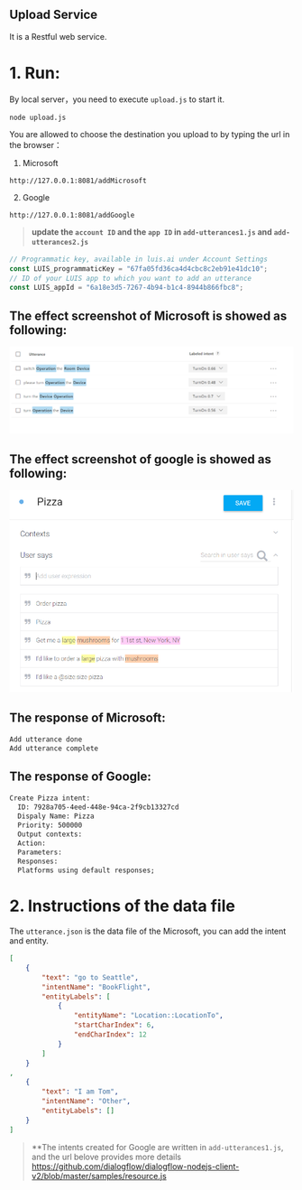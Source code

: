 Upload Service
-------

It is a Restful web service.

# 1. Run:
By local server，you need to execute `upload.js` to start it. 

```shell
node upload.js
```

You are allowed to choose the destination you upload to by typing the url in the browser：

1. Microsoft
```
http://127.0.0.1:8081/addMicrosoft
```
2. Google
```
http://127.0.0.1:8081/addGoogle
```

> **update the `account ID` and the `app ID` in `add-utterances1.js` and `add-utterances2.js`**

```javascript
// Programmatic key, available in luis.ai under Account Settings
const LUIS_programmaticKey = "67fa05fd36ca4d4cbc8c2eb91e41dc10";
// ID of your LUIS app to which you want to add an utterance
const LUIS_appId = "6a18e3d5-7267-4b94-b1c4-8944b866fbc8";
```


## The effect screenshot of Microsoft is showed as following:

 
 ![Microsoft](https://github.com/liufuxiao/Upload-code/blob/master/LUIS%E4%B8%8A%E4%BC%A0%E5%9B%BE%E7%89%87.png)
 
 
## The effect screenshot of google is showed as following:
 
 
 ![Google](https://github.com/liufuxiao/Upload-code/blob/master/dialogflow%E4%B8%8A%E4%BC%A0%E5%9B%BE%E7%89%87.png)
 
## The response of Microsoft:

```
Add utterance done
Add utterance complete
```

## The response of Google:

```
Create Pizza intent:
  ID: 7928a705-4eed-448e-94ca-2f9cb13327cd
  Dispaly Name: Pizza
  Priority: 500000
  Output contexts:
  Action:
  Parameters:
  Responses:
  Platforms using default responses;
  ```
 
 
 
 
# 2. Instructions of the data file
The `utterance.json` is the data file of the Microsoft, you can add the intent and entity. 

```json
[
    {
        "text": "go to Seattle",
        "intentName": "BookFlight",
        "entityLabels": [
            {
                "entityName": "Location::LocationTo",
                "startCharIndex": 6,
                "endCharIndex": 12
            }
        ]
    }
,
    {
        "text": "I am Tom",
        "intentName": "Other",
        "entityLabels": []
    }
]
```

> **The intents created for Google are written in `add-utterances1.js`, and the url belove provides more details <https://github.com/dialogflow/dialogflow-nodejs-client-v2/blob/master/samples/resource.js>
